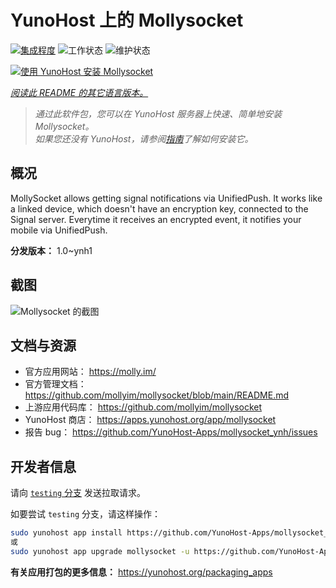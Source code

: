 <!--
注意：此 README 由 <https://github.com/YunoHost/apps/tree/master/tools/readme_generator> 自动生成
请勿手动编辑。
-->

# YunoHost 上的 Mollysocket

[![集成程度](https://dash.yunohost.org/integration/mollysocket.svg)](https://ci-apps.yunohost.org/ci/apps/mollysocket/) ![工作状态](https://ci-apps.yunohost.org/ci/badges/mollysocket.status.svg) ![维护状态](https://ci-apps.yunohost.org/ci/badges/mollysocket.maintain.svg)

[![使用 YunoHost 安装 Mollysocket](https://install-app.yunohost.org/install-with-yunohost.svg)](https://install-app.yunohost.org/?app=mollysocket)

*[阅读此 README 的其它语言版本。](./ALL_README.md)*

> *通过此软件包，您可以在 YunoHost 服务器上快速、简单地安装 Mollysocket。*  
> *如果您还没有 YunoHost，请参阅[指南](https://yunohost.org/install)了解如何安装它。*

## 概况

MollySocket allows getting signal notifications via UnifiedPush. It works like a linked device, which doesn't have an encryption key, connected to the Signal server. Everytime it receives an encrypted event, it notifies your mobile via UnifiedPush.


**分发版本：** 1.0~ynh1

## 截图

![Mollysocket 的截图](./doc/screenshots/example.jpg)

## 文档与资源

- 官方应用网站： <https://molly.im/>
- 官方管理文档： <https://github.com/mollyim/mollysocket/blob/main/README.md>
- 上游应用代码库： <https://github.com/mollyim/mollysocket>
- YunoHost 商店： <https://apps.yunohost.org/app/mollysocket>
- 报告 bug： <https://github.com/YunoHost-Apps/mollysocket_ynh/issues>

## 开发者信息

请向 [`testing` 分支](https://github.com/YunoHost-Apps/mollysocket_ynh/tree/testing) 发送拉取请求。

如要尝试 `testing` 分支，请这样操作：

```bash
sudo yunohost app install https://github.com/YunoHost-Apps/mollysocket_ynh/tree/testing --debug
或
sudo yunohost app upgrade mollysocket -u https://github.com/YunoHost-Apps/mollysocket_ynh/tree/testing --debug
```

**有关应用打包的更多信息：** <https://yunohost.org/packaging_apps>
